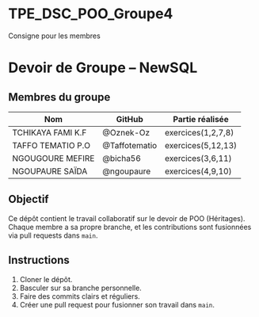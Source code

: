 # TPE_DSC_POO_Groupe4
Consigne pour les membres

# Devoir de Groupe – NewSQL

## Membres du groupe

| Nom                | GitHub                  | Partie réalisée      |
|--------------------|-------------------------|----------------------|
| TCHIKAYA FAMI K.F  | @Oznek-Oz               | exercices(1,2,7,8)   |
| TAFFO TEMATIO P.O  | @Taffotematio           | exercices(5,12,13)   |
| NGOUGOURE MEFIRE   | @bicha56                | exercices(3,6,11)    |
| NGOUPAURE SAÏDA    | @ngoupaure              | exercices(4,9,10)    |

## Objectif

Ce dépôt contient le travail collaboratif sur le devoir de POO (Héritages). Chaque membre a sa propre branche, et les contributions sont fusionnées via pull requests dans `main`.

## Instructions

1. Cloner le dépôt.
2. Basculer sur sa branche personnelle.
3. Faire des commits clairs et réguliers.
4. Créer une pull request pour fusionner son travail dans `main`.
